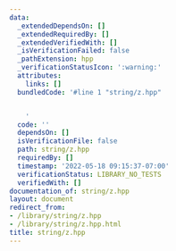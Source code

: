 ```yaml
---
data:
  _extendedDependsOn: []
  _extendedRequiredBy: []
  _extendedVerifiedWith: []
  _isVerificationFailed: false
  _pathExtension: hpp
  _verificationStatusIcon: ':warning:'
  attributes:
    links: []
  bundledCode: '#line 1 "string/z.hpp"


    '
  code: ''
  dependsOn: []
  isVerificationFile: false
  path: string/z.hpp
  requiredBy: []
  timestamp: '2022-05-18 09:15:37-07:00'
  verificationStatus: LIBRARY_NO_TESTS
  verifiedWith: []
documentation_of: string/z.hpp
layout: document
redirect_from:
- /library/string/z.hpp
- /library/string/z.hpp.html
title: string/z.hpp
---
```

